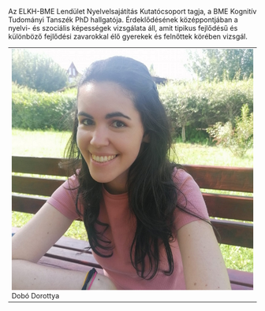 ﻿---
layout: page_kutej_profilok
tud_idopont: 0
kutej_programfelelos_eloado: Dobó Dorottya
kutej_programfelelos: 
kutej_eloado:
---
Az ELKH-BME Lendület Nyelvelsajátítás Kutatócsoport tagja, a BME Kognitív Tudományi Tanszék PhD hallgatója. Érdeklődésének középpontjában a nyelvi- és szociális képességek vizsgálata áll, amit tipikus fejlődésű és különböző fejlődési zavarokkal élő gyerekek és felnőttek körében vizsgál.




 <table class="picture">
<tr>
<td>

<div class="gallery">
    <img src="images/dobo_dorottya.jpg" max-width="250" max-height="200">
  <div class="desc">Dobó Dorottya</div>
</div>

</td>
</tr>
</table>
